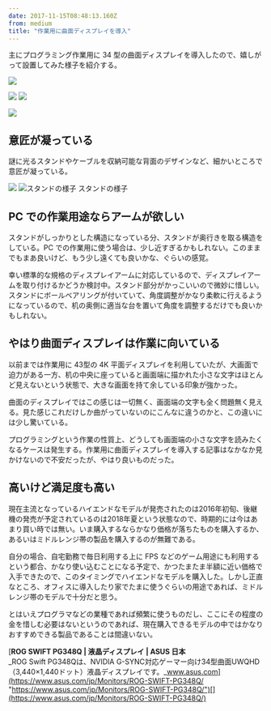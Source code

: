 ```yaml
---
date: 2017-11-15T08:48:13.160Z
from: medium
title: "作業用に曲面ディスプレイを導入"
---
```


主にプログラミング作業用に 34 型の曲面ディスプレイを導入したので、嬉しがって設置してみた様子を紹介する。

![](https://cdn-images-1.medium.com/max/1200/1*LM1oYYoMqkVCTqzxsRbWGg.png)

![](https://cdn-images-1.medium.com/max/600/1*MIhW4gJu7Q-CfE9q1X39UA.png)
![](https://cdn-images-1.medium.com/max/600/1*Z6MXnOAlW-DGw3u5upWAwA.png)

![](https://cdn-images-1.medium.com/max/1200/1*XdZYgdXo6joOxw0vQuipfQ.png)

## 意匠が凝っている

謎に光るスタンドやケーブルを収納可能な背面のデザインなど、細かいところで意匠が凝っている。

![](https://cdn-images-1.medium.com/max/600/1*RtF_68PlX_2WEbG6OUjkiA.png)
![スタンドの様子](https://cdn-images-1.medium.com/max/600/1*mYGN1KmkUVqSlesPJpO_8g.png)
スタンドの様子

## PC での作業用途ならアームが欲しい

スタンドがしっかりとした構造になっている分、スタンドが奥行きを取る構造をしている。PC での作業用に使う場合は、少し近すぎるかもしれない。このままでもまあ良いけど、もう少し遠くても良いかな、ぐらいの感覚。

幸い標準的な規格のディスプレイアームに対応しているので、ディスプレイアームを取り付けるかどうか検討中。スタンド部分がかっこいいので微妙に惜しい。スタンドにボールベアリングが付いていて、角度調整がかなり柔軟に行えるようになっているので、机の奥側に適当な台を置いて角度を調整するだけでも良いかもしれない。

## やはり曲面ディスプレイは作業に向いている

以前までは作業用に 43型の 4K 平面ディスプレイを利用していたが、大画面で迫力がある一方、机の中央に座っていると画面端に描かれた小さな文字はほとんど見えないという状態で、大きな画面を持て余している印象が強かった。

曲面のディスプレイではこの感じは一切無く、画面端の文字も全く問題無く見える。見た感じこれだけしか曲がっていないのにこんなに違うのかと、この違いには少し驚いている。

プログラミングという作業の性質上、どうしても画面端の小さな文字を読みたくなるケースは発生する。作業用に曲面ディスプレイを導入する記事はなかなか見かけないので不安だったが、やはり良いものだった。

## 高いけど満足度も高い

現在主流となっているハイエンドなモデルが発売されたのは2016年初旬、後継機の発売が予定されているのは2018年夏という状態なので、時期的には今はあまり買い時では無い。いま購入するならかなり価格が落ちたものを購入するか、あるいはミドルレンジ帯の製品を購入するのが無難である。

自分の場合、自宅勤務で毎日利用する上に FPS などのゲーム用途にも利用するという都合、かなり使い込むことになる予定で、かつたまたま半額に近い価格で入手できたので、このタイミングでハイエンドなモデルを購入した。しかし正直なところ、オフィスに導入したり家でたまに使うぐらいの用途であれば、ミドルレンジ帯のモデルで十分だと思う。

とはいえプログラマなどの業種であれば頻繁に使うものだし、ここにその程度の金を惜しむ必要はないというのであれば、現在購入できるモデルの中ではかなりおすすめできる製品であることは間違いない。

[**ROG SWIFT PG348Q | 液晶ディスプレイ | ASUS 日本**  
_ROG Swift PG348Qは、NVIDIA G-SYNC対応ゲーマー向け34型曲面UWQHD（3,440×1,440ドット）液晶ディスプレイです。_www.asus.com](https://www.asus.com/jp/Monitors/ROG-SWIFT-PG348Q/ "https://www.asus.com/jp/Monitors/ROG-SWIFT-PG348Q/")[](https://www.asus.com/jp/Monitors/ROG-SWIFT-PG348Q/)
